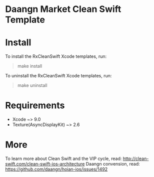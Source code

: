 # Daangn Market Clean Swift Template

# Install
To install the RxCleanSwift Xcode templates, run:

> make install

To uninstall the RxCleanSwift Xcode templates, run:

> make uninstall

# Requirements
- Xcode ~> 9.0
- Texture(AsyncDisplayKit) ~> 2.6

# More
To learn more about Clean Swift and the VIP cycle, read:
http://clean-swift.com/clean-swift-ios-architecture
Daangn convension, read:
https://github.com/daangn/hoian-ios/issues/1492